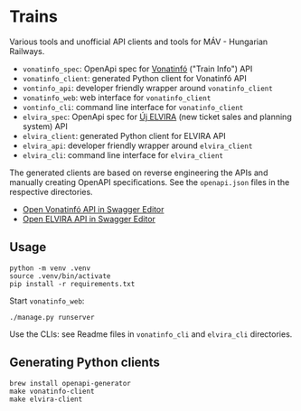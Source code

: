 # Trains

Various tools and unofficial API clients and tools for MÁV - Hungarian Railways.

- `vonatinfo_spec`: OpenApi spec for [Vonatinfó](https://vonatinfo.mav-start.hu/) ("Train Info") API
- `vonatinfo_client`: generated Python client for Vonatinfó API
- `vontinfo_api`: developer friendly wrapper around `vonatinfo_client`
- `vonatinfo_web`: web interface for `vonatinfo_client`
- `vontinfo_cli`: command line interface for `vonatinfo_client`
- `elvira_spec`: OpenApi spec for [Új ELVIRA](https://jegy.mav.hu/) (new ticket sales and planning system) API
- `elvira_client`: generated Python client for ELVIRA API
- `elvira_api`: developer friendly wrapper around `elvira_client`
- `elvira_cli`: command line interface for `elvira_client`

The generated clients are based on reverse engineering the APIs and manually creating OpenAPI
specifications. See the `openapi.json` files in the respective directories.

- [Open Vonatinfó API in Swagger Editor](https://editor-next.swagger.io/?url=https://raw.githubusercontent.com/salomvary/trains/refs/heads/main/vonatinfo_spec/openapi.json) 
- [Open ELVIRA API in Swagger Editor](https://editor-next.swagger.io/?url=https://raw.githubusercontent.com/salomvary/trains/refs/heads/main/elvira_spec/openapi.json) 

## Usage

    python -m venv .venv
	source .venv/bin/activate
    pip install -r requirements.txt

Start `vonatinfo_web`:

    ./manage.py runserver

Use the CLIs: see Readme files in `vonatinfo_cli` and `elvira_cli` directories.

## Generating Python clients

    brew install openapi-generator
    make vonatinfo-client
    make elvira-client
